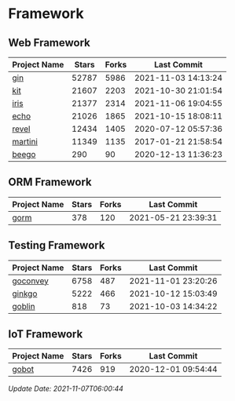 # Framework

## Web Framework
| Project Name | Stars | Forks | Last Commit |
| ------------ | ----- | ----- | ----------- |
| [gin](https://github.com/gin-gonic/gin) | 52787 | 5986 | 2021-11-03 14:13:24 |
| [kit](https://github.com/go-kit/kit) | 21607 | 2203 | 2021-10-30 21:01:54 |
| [iris](https://github.com/kataras/iris) | 21377 | 2314 | 2021-11-06 19:04:55 |
| [echo](https://github.com/labstack/echo) | 21026 | 1865 | 2021-10-15 18:08:11 |
| [revel](https://github.com/revel/revel) | 12434 | 1405 | 2020-07-12 05:57:36 |
| [martini](https://github.com/go-martini/martini) | 11349 | 1135 | 2017-01-21 21:58:54 |
| [beego](https://github.com/astaxie/beego) | 290 | 90 | 2020-12-13 11:36:23 |

## ORM Framework
| Project Name | Stars | Forks | Last Commit |
| ------------ | ----- | ----- | ----------- |
| [gorm](https://github.com/jinzhu/gorm) | 378 | 120 | 2021-05-21 23:39:31 |

## Testing Framework
| Project Name | Stars | Forks | Last Commit |
| ------------ | ----- | ----- | ----------- |
| [goconvey](https://github.com/smartystreets/goconvey) | 6758 | 487 | 2021-11-01 23:20:26 |
| [ginkgo](https://github.com/onsi/ginkgo) | 5222 | 466 | 2021-10-12 15:03:49 |
| [goblin](https://github.com/franela/goblin) | 818 | 73 | 2021-10-03 14:34:22 |

## IoT Framework
| Project Name | Stars | Forks | Last Commit |
| ------------ | ----- | ----- | ----------- |
| [gobot](https://github.com/hybridgroup/gobot) | 7426 | 919 | 2020-12-01 09:54:44 |

*Update Date: 2021-11-07T06:00:44*